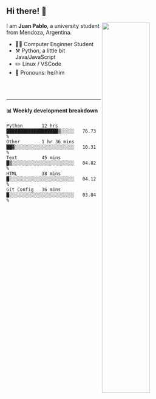 ## Hi there! :wave:

[<img align="right" width="50%" src="https://github-readme-stats.vercel.app/api?username=juampi20&theme=dark&show_icons=true">](https://metrics.lecoq.io/juampi20?template=classic)

I am **Juan Pablo**, a university student from Mendoza, Argentina.

-   :man_student: Computer Enginner Student
-   :hammer_and_pick: Python, a little bit Java/JavaScript
-   :pencil2: Linux / VSCode
-   :man: Pronouns: he/him

<br/><br/>

---

#### :bar_chart: Weekly development breakdown

<!--START_SECTION:waka-->
```text
Python       12 hrs          ███████████████████▒░░░░░   76.73 % 
Other        1 hr 36 mins    ██▓░░░░░░░░░░░░░░░░░░░░░░   10.31 % 
Text         45 mins         █▒░░░░░░░░░░░░░░░░░░░░░░░   04.82 % 
HTML         38 mins         █░░░░░░░░░░░░░░░░░░░░░░░░   04.12 % 
Git Config   36 mins         █░░░░░░░░░░░░░░░░░░░░░░░░   03.84 % 
```
<!--END_SECTION:waka-->
